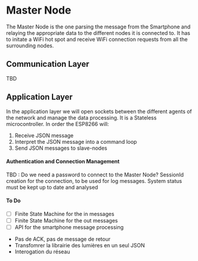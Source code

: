 # Master Node
The Master Node is the one parsing the message from the Smartphone and relaying the appropriate data to the different nodes it is connected to. It has to initate a WiFi hot spot and receive WiFi connection requests from all the surrounding nodes.

## Communication Layer
TBD

## Application Layer
In the application layer we will open sockets between the different agents of the network and manage the data processing. It is a Stateless microcontroller.
In order the ESP8266 will:
1. Receive JSON message
2. Interpret the JSON message into a command loop
3. Send JSON messages to slave-nodes

#### Authentication and Connection Management
TBD : Do we need a password to connect to the Master Node? SessionId creation for the connection, to be used for log messages. System status must be kept up to date and analysed

#### To Do
- [ ] Finite State Machine for the in messages
- [ ] Finite State Machine for the out messages
- [ ] API for the smartphone message processing
- Pas de ACK, pas de message de retour
- Transfomrer la librairie des lumières en un seul JSON
- Interogation du réseau



